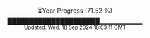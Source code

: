 <p align="center">
⏳Year Progress (71.52 %)<br>
█████████████████████▁▁▁▁▁▁▁▁▁ <br>
<sub>Updated: Wed, 18 Sep 2024 18:03:11 GMT</sub>
</p>

